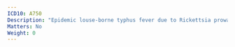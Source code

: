 ```yaml
---
ICD10: A750
Description: "Epidemic louse-borne typhus fever due to Rickettsia prowazekii"
Matters: No
Weight: 0
---
```


